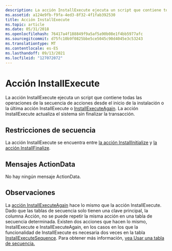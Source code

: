 ```yaml
---
description: La acción InstallExecute ejecuta un script que contiene todas las operaciones de la secuencia de acciones desde el inicio de la instalación o la última acción InstallExecute o InstallExecuteAgain.
ms.assetid: a124e9fb-f9fa-4ed3-8f32-4f1fab392530
title: Acción InstallExecute
ms.topic: article
ms.date: 05/31/2018
ms.openlocfilehash: 76417a4f188849f9a5af5a90b08e1f4bb5977afc
ms.sourcegitcommit: d75fc10b9f0825bbe5ce5045c90d4045e3c53243
ms.translationtype: MT
ms.contentlocale: es-ES
ms.lasthandoff: 09/13/2021
ms.locfileid: "127072072"
---
```

# <a name="installexecute-action"></a>Acción InstallExecute

La acción InstallExecute ejecuta un script que contiene todas las operaciones de la secuencia de acciones desde el inicio de la instalación o la última acción InstallExecute o [InstallExecuteAgain](installexecuteagain-action.md). La acción InstallExecute actualiza el sistema sin finalizar la transacción.

## <a name="sequence-restrictions"></a>Restricciones de secuencia

La acción InstallExecute se encuentra entre [la acción InstallInitialize](installinitialize-action.md) y [la acción InstallFinalize](installfinalize-action.md).

## <a name="actiondata-messages"></a>Mensajes ActionData

No hay ningún mensaje ActionData.

## <a name="remarks"></a>Observaciones

La [acción InstallExecuteAgain](installexecuteagain-action.md) hace lo mismo que la acción InstallExecute. Dado que las tablas de secuencia solo tienen una clave principal, la columna Acción, no se puede repetir la misma acción en una tabla de secuencia determinada. Existen dos acciones que hacen lo mismo, InstallExecute e InstallExecuteAgain, en los casos en los que la funcionalidad de InstallExecute es necesaria dos veces en la tabla [InstallExecuteSequence](installexecutesequence-table.md). Para obtener más información, [vea Usar una tabla de secuencia.](using-a-sequence-table.md)

 

 



